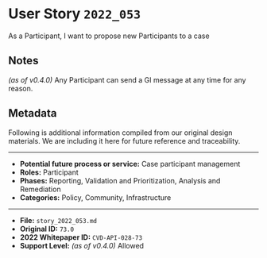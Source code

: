 
# User Story `2022_053` #

As a Participant, I want to propose new Participants to a case

## Notes ##

*(as of v0.4.0)*
Any Participant can send a GI message at any time for any reason.


## Metadata ##

Following is additional information compiled from our original design materials.
We are including it here for future reference and traceability.

---

- **Potential future process or service:** Case participant management
- **Roles:** Participant
- **Phases:** Reporting, Validation and Prioritization, Analysis and Remediation
- **Categories:** Policy, Community, Infrastructure

---

- **File:** `story_2022_053.md`
- **Original ID:** `73.0`
- **2022 Whitepaper ID:** `CVD-API-028-73`
- **Support Level:** *(as of v0.4.0)* Allowed
